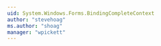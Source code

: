 ```yaml
---
uid: System.Windows.Forms.BindingCompleteContext
author: "stevehoag"
ms.author: "shoag"
manager: "wpickett"
---
```

